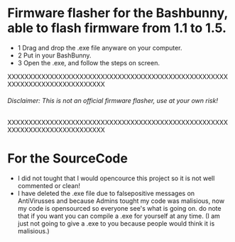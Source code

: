 # Firmware flasher for the Bashbunny, able to flash firmware from 1.1 to 1.5.

* 1 Drag and drop the .exe file anyware on your computer.
* 2 Put in your BashBunny.
* 3 Open the .exe, and follow the steps on screen.

XXXXXXXXXXXXXXXXXXXXXXXXXXXXXXXXXXXXXXXXXXXXXXXXXXXXXXXXXXXXXXXXXXXXXXXXXXX
###### Disclaimer: This is not an official firmware flasher, use at your own risk!
XXXXXXXXXXXXXXXXXXXXXXXXXXXXXXXXXXXXXXXXXXXXXXXXXXXXXXXXXXXXXXXXXXXXXXXXXXX

# For the SourceCode
* I did not tought that I would opencource this project so it is not well commented or clean!
* I have deleted the .exe file due to falsepositive messages on AntiVirusses and because Admins tought my code was malisious, now my code is opensourced so everyone see's what is going on. do note that if you want you can compile a .exe for yourself at any time. (I am just not going to give a .exe to you because people would think it is malisious.)
